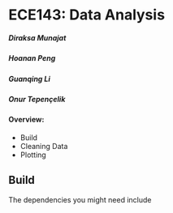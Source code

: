 # ECE143: Data Analysis
##### Diraksa Munajat  
##### Hoanan Peng  
##### Guanqing Li  
##### Onur Tepençelik  


#### Overview:
- Build
- Cleaning Data
- Plotting


## Build
The dependencies you might need include 
